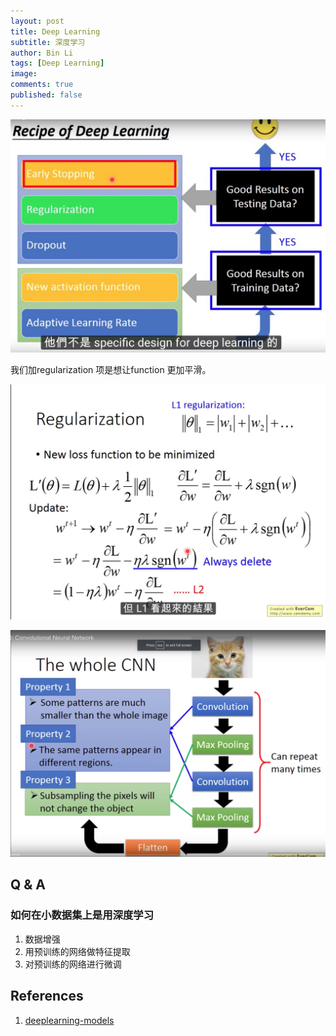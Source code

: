 ```yaml
---
layout: post
title: Deep Learning
subtitle: 深度学习
author: Bin Li
tags: [Deep Learning]
image: 
comments: true
published: false
---
```





![-w1284](/img/media/15388201936242.jpg)

我们加regularization 项是想让function 更加平滑。

![-w1442](/img/media/15388206598646.jpg)


![-w1432](/img/media/15390089793697.jpg)


## Q & A
### 如何在小数据集上是用深度学习
1. 数据增强
2. 用预训练的网络做特征提取
3. 对预训练的网络进行微调


## References
1. [deeplearning-models](https://github.com/rasbt/deeplearning-models)